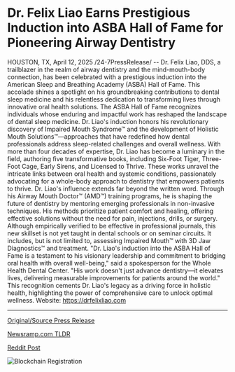 # Dr. Felix Liao Earns Prestigious Induction into ASBA Hall of Fame for Pioneering Airway Dentistry

HOUSTON, TX, April 12, 2025 /24-7PressRelease/ -- Dr. Felix Liao, DDS, a trailblazer in the realm of airway dentistry and the mind-mouth-body connection, has been celebrated with a prestigious induction into the American Sleep and Breathing Academy (ASBA) Hall of Fame. This accolade shines a spotlight on his groundbreaking contributions to dental sleep medicine and his relentless dedication to transforming lives through innovative oral health solutions.  The ASBA Hall of Fame recognizes individuals whose enduring and impactful work has reshaped the landscape of dental sleep medicine. Dr. Liao's induction honors his revolutionary discovery of Impaired Mouth Syndrome™ and the development of Holistic Mouth Solutions™—approaches that have redefined how dental professionals address sleep-related challenges and overall wellness.  With more than four decades of expertise, Dr. Liao has become a luminary in the field, authoring five transformative books, including Six-Foot Tiger, Three-Foot Cage, Early Sirens, and Licensed to Thrive. These works unravel the intricate links between oral health and systemic conditions, passionately advocating for a whole-body approach to dentistry that empowers patients to thrive.  Dr. Liao's influence extends far beyond the written word. Through his Airway Mouth Doctor™ (AMD™) training programs, he is shaping the future of dentistry by mentoring emerging professionals in non-invasive techniques. His methods prioritize patient comfort and healing, offering effective solutions without the need for pain, injections, drills, or surgery.  Although empirically verified to be effective in professional journals, this new skillset is not yet taught in dental schools or on seminar circuits. It includes, but is not limited to, assessing Impaired Mouth™ with 3D Jaw Diagnostics™ and treatment.  "Dr. Liao's induction into the ASBA Hall of Fame is a testament to his visionary leadership and commitment to bridging oral health with overall well-being," said a spokesperson for the Whole Health Dental Center. "His work doesn't just advance dentistry—it elevates lives, delivering measurable improvements for patients around the world."  This recognition cements Dr. Liao's legacy as a driving force in holistic health, highlighting the power of comprehensive care to unlock optimal wellness.  Website: https://drfelixliao.com 

---

[Original/Source Press Release](https://www.24-7pressrelease.com/press-release/521703/dr-felix-liao-earns-prestigious-induction-into-asba-hall-of-fame-for-pioneering-airway-dentistry)
                    

[Newsramp.com TLDR](https://newsramp.com/curated-news/dr-felix-liao-inducted-into-asba-hall-of-fame-for-revolutionary-work-in-airway-dentistry-and-holistic-oral-health-solutions/5428c02168b2d78126e5ce030aff2c6c) 

 



[Reddit Post](https://www.reddit.com/r/HealthCareNewsInfo/comments/1jxbpfr/dr_felix_liao_inducted_into_asba_hall_of_fame_for/) 



![Blockchain Registration](https://cdn.newsramp.app/24-7PressRelease/qrcode/254/12/knobE5ji.webp)